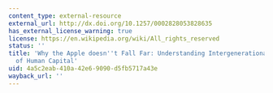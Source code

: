 ```yaml
---
content_type: external-resource
external_url: http://dx.doi.org/10.1257/0002828053828635
has_external_license_warning: true
license: https://en.wikipedia.org/wiki/All_rights_reserved
status: ''
title: 'Why the Apple doesn''t Fall Far: Understanding Intergenerational Transmission
  of Human Capital'
uid: 4a5c2eab-410a-42e6-9090-d5fb5717a43e
wayback_url: ''
---
```

